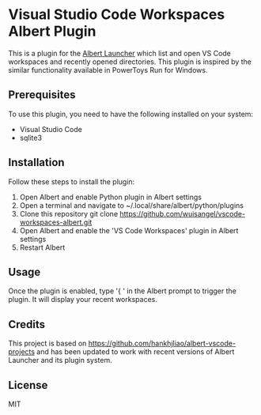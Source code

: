 # Visual Studio Code Workspaces Albert Plugin

This is a plugin for the [Albert Launcher](https://albertlauncher.github.io/) which list and open VS Code workspaces and recently opened directories.
This plugin is inspired by the similar functionality available in PowerToys Run for Windows.

## Prerequisites

To use this plugin, you need to have the following installed on your system:

- Visual Studio Code
- sqlite3

## Installation

Follow these steps to install the plugin:

1. Open Albert and enable Python plugin in Albert settings
2. Open a terminal and navigate to ~/.local/share/albert/python/plugins
3. Clone this repository git clone https://github.com/wuisangel/vscode-workspaces-albert.git
4. Open Albert and enable the 'VS Code Workspaces' plugin in Albert settings
5. Restart Albert

## Usage
Once the plugin is enabled, type '{ ' in the Albert prompt to trigger the plugin. It will display your recent workspaces.

## Credits
This project is based on https://github.com/hankhjliao/albert-vscode-projects and has been updated to work with recent versions of Albert Launcher and its plugin system.

## License
MIT